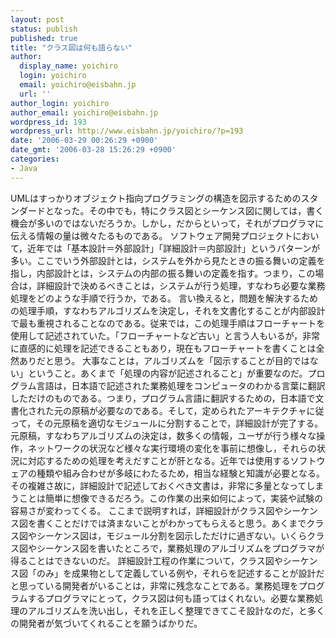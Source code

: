```yaml
---
layout: post
status: publish
published: true
title: "クラス図は何も語らない"
author:
  display_name: yoichiro
  login: yoichiro
  email: yoichiro@eisbahn.jp
  url: ''
author_login: yoichiro
author_email: yoichiro@eisbahn.jp
wordpress_id: 193
wordpress_url: http://www.eisbahn.jp/yoichiro/?p=193
date: '2006-03-29 00:26:29 +0900'
date_gmt: '2006-03-28 15:26:29 +0900'
categories:
- Java
---
```


UMLはすっかりオブジェクト指向プログラミングの構造を図示するためのスタンダードとなった。その中でも，特にクラス図とシーケンス図に関しては，書く機会が多いのではないだろうか。しかし，だからといって，それがプログラマに伝える情報の量は微々たるものである。
ソフトウェア開発プロジェクトにおいて，近年では「基本設計＝外部設計」「詳細設計＝内部設計」というパターンが多い。ここでいう外部設計とは，システムを外から見たときの振る舞いの定義を指し，内部設計とは，システムの内部の振る舞いの定義を指す。つまり，この場合は，詳細設計で決めるべきことは，システムが行う処理，すなわち必要な業務処理をどのような手順で行うか，である。
言い換えると，問題を解決するための処理手順，すなわちアルゴリズムを決定し，それを文書化することが内部設計で最も重視されることなのである。従来では，この処理手順はフローチャートを使用して記述されていた。「フローチャートなど古い」と言う人もいるが，非常に直感的に処理を記述できることもあり，現在もフローチャートを書くことは全然ありだと思う。
大事なことは，アルゴリズムを「図示することが目的ではない」ということ。あくまで「処理の内容が記述されること」が重要なのだ。プログラム言語は，日本語で記述された業務処理をコンピュータのわかる言葉に翻訳しただけのものである。つまり，プログラム言語に翻訳するための，日本語で文書化された元の原稿が必要なのである。そして，定められたアーキテクチャに従って，その元原稿を適切なモジュールに分割することで，詳細設計が完了する。
元原稿，すなわちアルゴリズムの決定は，数多くの情報，ユーザが行う様々な操作，ネットワークの状況など様々な実行環境の変化を事前に想像し，それらの状況に対応するための処理を考えだすことが肝となる。近年では使用するソフトウェアの種類や組み合わせが多岐にわたるため，相当な経験と知識が必要となる。その複雑さ故に，詳細設計で記述しておくべき文書は，非常に多量となってしまうことは簡単に想像できるだろう。この作業の出来如何によって，実装や試験の容易さが変わってくる。
ここまで説明すれば，詳細設計がクラス図やシーケンス図を書くことだけでは済まないことがわかってもらえると思う。あくまでクラス図やシーケンス図は，モジュール分割を図示しただけに過ぎない。いくらクラス図やシーケンス図を書いたところで，業務処理のアルゴリズムをプログラマが得ることはできないのだ。
詳細設計工程の作業について，クラス図やシーケンス図「のみ」を成果物として定義している例や，それらを記述することが設計だと思っている開発者がいることは，非常に残念なことである。業務処理をプログラムするプログラマにとって，クラス図は何も語ってはくれない。必要な業務処理のアルゴリズムを洗い出し，それを正しく整理できてこそ設計なのだ，と多くの開発者が気づいてくれることを願うばかりだ。

